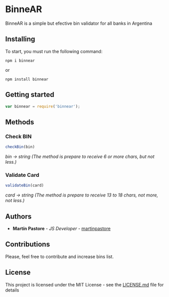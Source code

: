 # BinneAR

BinneAR is a simple but efective bin validator for all banks in Argentina

## Installing

To start, you must run the following command:

```
npm i binnear
```

or

```
npm install binnear
```

## Getting started

```javascript
var binnear = require('binnear');
```

## Methods

### Check BIN

```javascript
checkBin(bin)
```

*bin -> string (The method is prepare to receive 6 or more chars, but not less.)*

### Validate Card

```javascript
validateBin(card)
```

*card -> string (The method is prepare to receive 13 to 18 chars, not more, not less.)*


## Authors

* **Martín Pastore** - *JS Developer* - [martinpastore](https://github.com/martinpastore)

## Contributions

Please, feel free to contribute and increase bins list.

## License

This project is licensed under the MIT License - see the [LICENSE.md](LICENSE.md) file for details
